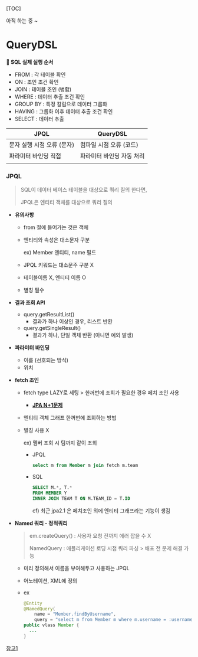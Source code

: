 [TOC]

아직 하는 중 ~ 

# QueryDSL

**💎 SQL 실제 실행 순서**

- FROM : 각 테이블 확인
- ON : 조인 조건 확인
- JOIN : 테이블 조인 (병합)
- WHERE : 데이터 추출 조건 확인
- GROUP BY : 특정 칼럼으로 데이터 그룹화
- HAVING : 그룹화 이후 데이터 추출 조건 확인
- SELECT : 데이터 추출





| JPQL                       | QueryDSL                  |
| -------------------------- | ------------------------- |
| 문자 실행 시점 오류 (문자) | 컴파일 시점 오류 (코드)   |
| 파라미터 바인딩 직접       | 파라미터 바인딩 자동 처리 |
|                            |                           |



### JPQL

> SQL이 데이터 베이스 테이블을 대상으로 쿼리 질의 한다면,
>
> JPQL은 엔티티 객체를 대상으로 쿼리 질의



- **유의사항**

  - from 절에 들어가는 것은 객체

  - 엔티티와 속성은 대소문자 구분

    ex) Member 엔티티, name 필드 

  - JPQL 키워드는 대소문주 구분 X

  - 테이블이름 X, 엔티티 이름 O

  - 별칭 필수

- **결과 조회 API**
  - query.getResultList()
    - 결과가 하나 이상인 경우, 리스트 반환
  - query.getSingleResult()
    - 결과가 하나, 단일 객체 반환 (아니면 예외 발생)

- **파라미터 바인딩**

  - 이름 (선호되는 방식)
  - 위치

- **fetch 조인**

  - fetch type LAZY로 세팅 > 한꺼번에 조회가 필요한 경우 페치 조인 사용 

    -  [**JPA N+1문제**](https://jojoldu.tistory.com/165)

  - 엔티티 객체 그래프 한꺼번에 조회하는 방법

  - 별칭 사용 X

    ex) 멤버 조회 시 팀까지 같이 조회

    - JPQL 

      ```sql
      select m from Member m join fetch m.team
      ```

    - SQL

      ```sql
      SELECT M.*, T.*
      FROM MEMBER Y
      INNER JOIN TEAM T ON M.TEAM_ID = T.ID
      ```

      cf) 최근 jpa2.1 은 페치조인 외에 엔티티 그래프라는 기능이 생김

- **Named 쿼리 - 정적쿼리**

  > em.createQuery() : 사용자 요청 전까지 에러 잡을 수 X
  >
  > NamedQuery :  애플리케이션 로딩 시점 쿼리 파싱 > 배포 전 문제 해결 가능

  - 미리 정의해서 이름을 부여해두고 사용하는 JPQL 

  - 어노테이션, XML에 정의

  - ex

    ```java
    @Entity
    @NamedQuery(
        name = "Member.findByUsername",
        query = "select m from Member m where m.username = :username")
    public vlass Member {
      ...
    }
    ```

    

[참고1](https://ict-nroo.tistory.com/116)